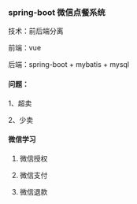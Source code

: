 ### **spring-boot 微信点餐系统**

技术：前后端分离

前端：vue

后端：spring-boot + mybatis + mysql

#### **问题：**

1、超卖

2、少卖

#### **微信学习**

1. 微信授权

   

2. 微信支付

3. 微信退款